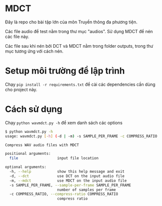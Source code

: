 # MDCT
Đây là repo cho bài tập lớn của môn Truyền thông đa phương tiện.

Các file audio để test nằm trong thư mục "audios". Sử dụng MDCT để nén các file này.

Các file sau khi nén bởi DCT và MDCT nằm trong folder outputs, trong thư mục tương ứng với cách nén.

# Setup môi trường để lập trình
Chạy `pip install -r requirements.txt` để cài các dependencies cần dùng cho project này.

# Cách sử dụng
Chạy `python wavmdct.py -h` để xem danh sách các options
```bash
$ python wavmdct.py -h
usage: wavmdct.py [-h] (-d | -m) -s SAMPLE_PER_FRAME -c COMPRESS_RATIO file

Compress WAV audio files with MDCT

positional arguments:
  file                  input file location

optional arguments:
  -h, --help            show this help message and exit
  -d, --dct             use DCT on the input audio file
  -m, --mdct            use MDCT on the input audio file
  -s SAMPLE_PER_FRAME, --sample-per-frame SAMPLE_PER_FRAME
                        number of samples per frame
  -c COMPRESS_RATIO, --compress-ratio COMPRESS_RATIO
                        compress ratio
```
